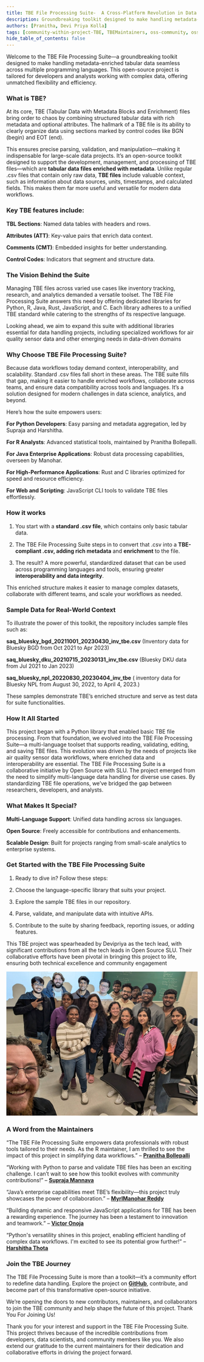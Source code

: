 ```yaml
---
title: TBE File Processing Suite-  A Cross-Platform Revolution in Data Handling
description: Groundbreaking toolkit designed to make handling metadata-enriched tabular data seamless across multiple programming languages
authors: [Pranitha, Devi Priya Kolla]
tags: [community-within-project-TBE, TBEMaintainers, oss-community, oss-slu]
hide_table_of_contents: false
---
```


Welcome to the TBE File Processing Suite—a groundbreaking toolkit designed to make handling metadata-enriched tabular data seamless across multiple programming languages. This open-source project is tailored for developers and analysts working with complex data, offering unmatched flexibility and efficiency.

<!--truncate-->

### What is TBE?

At its core, TBE (Tabular Data with Metadata Blocks and Enrichment) files bring order to chaos by combining structured tabular data with rich metadata and optional attributes. The hallmark of a TBE file is its ability to clearly organize data using sections marked by control codes like BGN (begin) and EOT (end).

This ensures precise parsing, validation, and manipulation—making it indispensable for large-scale data projects.
It’s an open-source toolkit designed to support the development, management, and processing of TBE files—which are **tabular data files enriched with metadata**. Unlike regular .csv files that contain only raw data, **TBE files** include valuable context, such as information about data sources, units, timestamps, and calculated fields. This makes them far more useful and versatile for modern data workflows.

### Key TBE features include:

**TBL Sections**: Named data tables with headers and rows.

**Attributes (ATT)**: Key-value pairs that enrich data context.

**Comments (CMT)**: Embedded insights for better understanding.

**Control Codes**: Indicators that segment and structure data.

### The Vision Behind the Suite

Managing TBE files across varied use cases like inventory tracking, research, and analytics demanded a versatile toolset. The TBE File Processing Suite answers this need by offering dedicated libraries for Python, R, Java, Rust, JavaScript, and C. Each library adheres to a unified TBE standard while catering to the strengths of its respective language.

Looking ahead, we aim to expand this suite with additional libraries essential for data handling projects, including specialized workflows for air quality sensor data and other emerging needs in data-driven domains

### Why Choose TBE File Processing Suite?

Because data workflows today demand context, interoperability, and scalability. Standard .csv files fall short in these areas. The TBE suite fills that gap, making it easier to handle enriched workflows, collaborate across teams, and ensure data compatibility across tools and languages. It’s a solution designed for modern challenges in data science, analytics, and beyond.

Here’s how the suite empowers users:

**For Python Developers**: Easy parsing and metadata aggregation, led by Supraja and Harshitha.

**For R Analysts**: Advanced statistical tools, maintained by Pranitha Bollepalli.

**For Java Enterprise Applications**: Robust data processing capabilities, overseen by Manohar.

**For High-Performance Applications**: Rust and C libraries optimized for speed and resource efficiency.

**For Web and Scripting**: JavaScript CLI tools to validate TBE files effortlessly.

### How it works

1. You start with a **standard .csv file**, which contains only basic tabular data.

2. The TBE File Processing Suite steps in to convert that .csv into a **TBE-compliant .csv, adding rich metadata** and **enrichment** to the file.

3. The result? A more powerful, standardized dataset that can be used across programming languages and tools, ensuring greater **interoperability and data integrity**.

This enriched structure makes it easier to manage complex datasets, collaborate with different teams, and scale your workflows as needed.

### Sample Data for Real-World Context

To illustrate the power of this toolkit, the repository includes sample files such as:

**saq_bluesky_bgd_20211001_20230430_inv_tbe.csv** (Inventory data for Bluesky BGD from Oct 2021 to Apr 2023)

**saq_bluesky_dku_20210715_20230131_inv_tbe.csv** (Bluesky DKU data from Jul 2021 to Jan 2023)

**saq_bluesky_npl_20220830_20230404_inv_tbe** ( inventory data for Bluesky NPL from August 30, 2022, to April 4, 2023.)

These samples demonstrate TBE’s enriched structure and serve as test data for suite functionalities.

### How It All Started

This project began with a Python library that enabled basic TBE file processing. From that foundation, we evolved into the TBE File Processing Suite—a multi-language toolset that supports reading, validating, editing, and saving TBE files. This evolution was driven by the needs of projects like air quality sensor data workflows, where enriched data and interoperability are essential.
The TBE File Processing Suite is a collaborative initiative by Open Source with SLU. The project emerged from the need to simplify multi-language data handling for diverse use cases. By standardizing TBE file operations, we’ve bridged the gap between researchers, developers, and analysts.

### What Makes It Special?

**Multi-Language Support**: Unified data handling across six languages.

**Open Source**: Freely accessible for contributions and enhancements.

**Scalable Design**: Built for projects ranging from small-scale analytics to enterprise systems.

### Get Started with the TBE File Processing Suite

1. Ready to dive in? Follow these steps:

2. Choose the language-specific library that suits your project.

3. Explore the sample TBE files in our repository.

4. Parse, validate, and manipulate data with intuitive APIs.

5. Contribute to the suite by sharing feedback, reporting issues, or adding features.

This TBE project was spearheaded by Devipriya as the tech lead, with significant contributions from all the tech leads in Open Source SLU. Their collaborative efforts have been pivotal in bringing this project to life, ensuring both technical excellence and community engagement

![Tbe_Contributors](./tbe/Group_photo.jpg)

### A Word from the Maintainers

“The TBE File Processing Suite empowers data professionals with robust tools tailored to their needs. As the R maintainer, I am thrilled to see the impact of this project in simplifying data workflows.” – [**Pranitha Bollepalli**](https://github.com/BollepalliPranitha)

“Working with Python to parse and validate TBE files has been an exciting challenge. I can’t wait to see how this toolkit evolves with community contributions!” – [**Supraja Mannava**](https://github.com/suprajamannava17)

“Java’s enterprise capabilities meet TBE’s flexibility—this project truly showcases the power of collaboration.” – [**MyrlManohar Reddy**](https://github.com/yrlmanoharreddy)

“Building dynamic and responsive JavaScript applications for TBE has been a rewarding experience. The journey has been a testament to innovation and teamwork.” – [**Victor Onoja**](https://github.com/git-voo)

“Python's versatility shines in this project, enabling efficient handling of complex data workflows. I'm excited to see its potential grow further!” – [**Harshitha Thota**](https://github.com/harshitha-thota)

### Join the TBE Journey

The TBE File Processing Suite is more than a toolkit—it’s a community effort to redefine data handling. Explore the project on [**GitHub**](https://github.com/oss-slu/tbe), contribute, and become part of this transformative open-source initiative.

We’re opening the doors to new contributors, maintainers, and collaborators to join the TBE community and help shape the future of this project.
Thank You For Joining Us!

Thank you for your interest and support in the TBE File Processing Suite. This project thrives because of the incredible contributions from developers, data scientists, and community members like you. We also extend our gratitude to the current maintainers for their dedication and collaborative efforts in driving the project forward.
